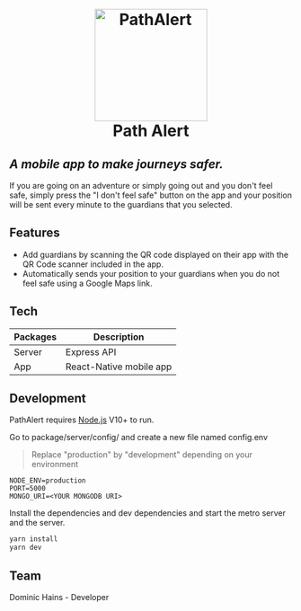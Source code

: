 <h1 align="center">
  <br>
    <img src="https://github.com/hainsdominic/pathalert/blob/master/packages/app/assets/icon.png?raw=true" alt="PathAlert" height="200">
  <br>
  Path Alert
  <br>
</h1>

## _A mobile app to make journeys safer._

If you are going on an adventure or simply going out and you don't feel safe, simply press the "I don't feel safe" button on the app and your position will be sent every minute to the guardians that you selected.

## Features

- Add guardians by scanning the QR code displayed on their app with the QR Code scanner included in the app.
- Automatically sends your position to your guardians when you do not feel safe using a Google Maps link.

## Tech

| Packages | Description             |
| -------- | ----------------------- |
| Server   | Express API             |
| App      | React-Native mobile app |

## Development

PathAlert requires [Node.js](https://nodejs.org/) V10+ to run.

Go to package/server/config/ and create a new file named config.env

> Replace "production" by "development" depending on your environment

```
NODE_ENV=production
PORT=5000
MONGO_URI=<YOUR MONGODB URI>
```

Install the dependencies and dev dependencies and start the metro server and the server.

```sh
yarn install
yarn dev
```

## Team

Dominic Hains - Developer
